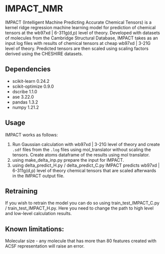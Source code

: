 # IMPACT_NMR

IMPACT (Intelligent Machine Predicting Accurate Chemical Tensors) is a kernel ridge regression machine learning model for prediction of chemical tensors at the wb97xd | 6-311g(d,p) level of theory. Developed with datasets of molecules from the Cambridge Structural Database, IMPACT takes as an input log files with results of chemical tensors at cheap wb97xd | 3-21G level of theory. Predicted tensors are then scaled using scaling factors derived using the CHESHIRE datasets.


## Dependencies
* scikit-learn              0.24.2
* scikit-optimize           0.9.0
* dscribe                   1.1.0
* ase                       3.22.0
* pandas                    1.3.2
* numpy                     1.21.2

## Usage
IMPACT works as follows:
1. Run Gaussian calculation with wb97xd | 3-21G level of theory and create `.sdf` files from the `.log` files using mol_translator without scaling the tensors. Create atoms dataframe of the results using mol translator.
5. using make_delta_inp.py prepare the input for IMPACT.
6. using delta_predict_H.py / delta_predict_C.py IMPACT predicts wb97xd | 6-311g(d,p) level of theory chemical tensors that are scaled afterwards in the IMPACT output file.


## Retraining
If you wish to retrain the model you can do so using train_test_IMPACT_C.py / train_test_IMPACT_H.py. Here you need to change the path to high level and low-level calculation results.


## Known limitations:
Molecular size - any molecule that has more than 80 features created with ACSF representation will raise an error. 
